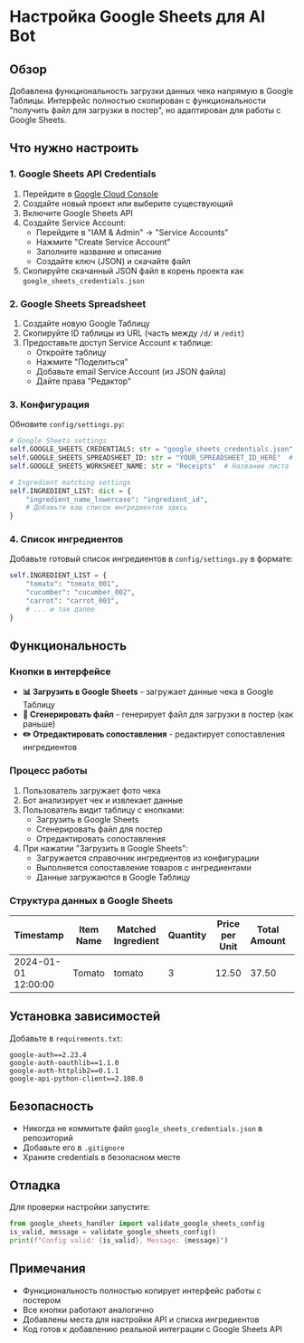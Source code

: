 # Настройка Google Sheets для AI Bot

## Обзор

Добавлена функциональность загрузки данных чека напрямую в Google Таблицы. Интерфейс полностью скопирован с функциональности "получить файл для загрузки в постер", но адаптирован для работы с Google Sheets.

## Что нужно настроить

### 1. Google Sheets API Credentials

1. Перейдите в [Google Cloud Console](https://console.cloud.google.com/)
2. Создайте новый проект или выберите существующий
3. Включите Google Sheets API
4. Создайте Service Account:
   - Перейдите в "IAM & Admin" → "Service Accounts"
   - Нажмите "Create Service Account"
   - Заполните название и описание
   - Создайте ключ (JSON) и скачайте файл
5. Скопируйте скачанный JSON файл в корень проекта как `google_sheets_credentials.json`

### 2. Google Sheets Spreadsheet

1. Создайте новую Google Таблицу
2. Скопируйте ID таблицы из URL (часть между `/d/` и `/edit`)
3. Предоставьте доступ Service Account к таблице:
   - Откройте таблицу
   - Нажмите "Поделиться"
   - Добавьте email Service Account (из JSON файла)
   - Дайте права "Редактор"

### 3. Конфигурация

Обновите `config/settings.py`:

```python
# Google Sheets settings
self.GOOGLE_SHEETS_CREDENTIALS: str = "google_sheets_credentials.json"  # Путь к файлу credentials
self.GOOGLE_SHEETS_SPREADSHEET_ID: str = "YOUR_SPREADSHEET_ID_HERE"  # ID таблицы
self.GOOGLE_SHEETS_WORKSHEET_NAME: str = "Receipts"  # Название листа

# Ingredient matching settings
self.INGREDIENT_LIST: dict = {
    "ingredient_name_lowercase": "ingredient_id",
    # Добавьте ваш список ингредиентов здесь
}
```

### 4. Список ингредиентов

Добавьте готовый список ингредиентов в `config/settings.py` в формате:
```python
self.INGREDIENT_LIST = {
    "tomato": "tomato_001",
    "cucumber": "cucumber_002",
    "carrot": "carrot_003",
    # ... и так далее
}
```

## Функциональность

### Кнопки в интерфейсе

- **📊 Загрузить в Google Sheets** - загружает данные чека в Google Таблицу
- **📄 Сгенерировать файл** - генерирует файл для загрузки в постер (как раньше)
- **✏️ Отредактировать сопоставления** - редактирует сопоставления ингредиентов

### Процесс работы

1. Пользователь загружает фото чека
2. Бот анализирует чек и извлекает данные
3. Пользователь видит таблицу с кнопками:
   - Загрузить в Google Sheets
   - Сгенерировать файл для постер
   - Отредактировать сопоставления
4. При нажатии "Загрузить в Google Sheets":
   - Загружается справочник ингредиентов из конфигурации
   - Выполняется сопоставление товаров с ингредиентами
   - Данные загружаются в Google Таблицу

### Структура данных в Google Sheets

| Timestamp | Item Name | Matched Ingredient | Quantity | Price per Unit | Total Amount | Match Status | Similarity Score |
|-----------|-----------|-------------------|----------|----------------|--------------|--------------|------------------|
| 2024-01-01 12:00:00 | Tomato | tomato | 3 | 12.50 | 37.50 | exact_match | 0.95 |

## Установка зависимостей

Добавьте в `requirements.txt`:

```
google-auth==2.23.4
google-auth-oauthlib==1.1.0
google-auth-httplib2==0.1.1
google-api-python-client==2.108.0
```

## Безопасность

- Никогда не коммитьте файл `google_sheets_credentials.json` в репозиторий
- Добавьте его в `.gitignore`
- Храните credentials в безопасном месте

## Отладка

Для проверки настройки запустите:

```python
from google_sheets_handler import validate_google_sheets_config
is_valid, message = validate_google_sheets_config()
print(f"Config valid: {is_valid}, Message: {message}")
```

## Примечания

- Функциональность полностью копирует интерфейс работы с постером
- Все кнопки работают аналогично
- Добавлены места для настройки API и списка ингредиентов
- Код готов к добавлению реальной интеграции с Google Sheets API
